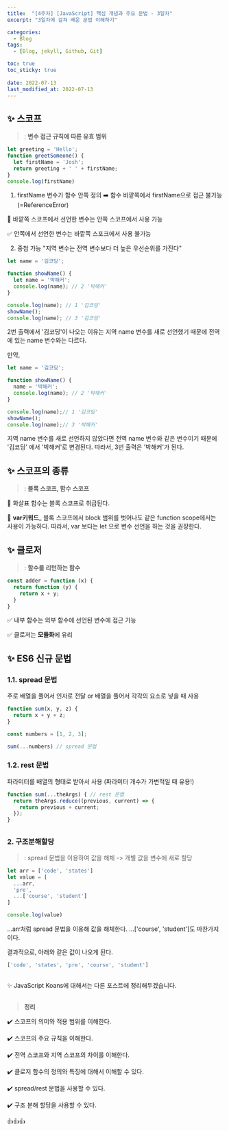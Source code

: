 ```yaml
---
title:  "[4주차] [JavaScript] 핵심 개념과 주요 문법 - 3일차"
excerpt: "3일차에 걸쳐 배운 문법 이해하기"

categories:
  - Blog
tags:
  - [Blog, jekyll, Github, Git]

toc: true
toc_sticky: true
 
date: 2022-07-13
last_modified_at: 2022-07-13
---
```



## ✨ 스코프
> : **변수 접근 규칙에 따른 유효 범위**

```JavaScript
let greeting = 'Hello';
function greetSomeone() {
  let firstName = 'Josh';
  return greeting + ' ' + firstName;
}
console.log(firstName)
```
1. firstName 변수가 함수 안쪽 정의 :arrow_right: 함수 바깥쪽에서 firstName으로 접근 불가능 (=ReferenceError)

📍 바깥쪽 스코프에서 선언한 변수는 안쪽 스코프에서 사용 가능

✅ 안쪽에서 선언한 변수는 바깥쪽 스포크에서 사용 불가능

2. 중첩 가능
"지역 변수는 전역 변수보다 더 높은 우선순위를 가진다"

```JavaScript
let name = '김코딩';

function showName() {
  let name = '박해커';
  console.log(name); // 2 '박해커'
}

console.log(name); // 1 '김코딩'
showName();
console.log(name); // 3 '김코딩'
```

2️번 출력에서 '김코딩'이 나오는 이유는 지역 name 변수를 새로 선언했기 때문에 전역에 있는 name 변수와는 다르다.

만약,
```JavaScript
let name = '김코딩';

function showName() {
  name = '박해커';
  console.log(name); // 2 '박해커'
}

console.log(name);// 1 '김코딩'
showName();
console.log(name);// 3 '박해커'
```
지역 name 변수를 새로 선언하지 않았다면 전역 name 변수와 같은 변수이기 때문에 '김코딩' 에서 '박해커'로 변경된다.
따라서, 3번 출력은 '박해커'가 된다.

## ✨ 스코프의 종류
> : **블록 스코프, 함수 스코프**

🔹 화살표 함수는 블록 스코프로 취급된다.

🔹 **var키워드**_
블록 스코프에서 block 범위를 벗어나도 같은 function scope에서는 사용이 가능하다.
따라서, var 보다는 let 으로 변수 선언을 하는 것을 권장한다.

##

## ✨ 클로저
> : **함수를 리턴하는 함수**
```JavaScript
const adder = function (x) {
  return function (y) {
    return x + y;
  }
}
```
✅ 내부 함수는 외부 함수에 선언된 변수에 접근 가능

✅ 클로저는 **모듈화**에 유리

##

## ✨ ES6 신규 문법

### 1.1. spread 문법
주로 배열을 풀어서 인자로 전달 or 배열을 풀어서 각각의 요소로 넣을 때 사용

```JavaScript
function sum(x, y, z) {
  return x + y + z;
}

const numbers = [1, 2, 3];

sum(...numbers) // spread 문법
```

### 1.2. rest 문법
파라미터를 배열의 형태로 받아서 사용 (파라미터 개수가 가변적일 때 유용!)

```JavaScript
function sum(...theArgs) { // rest 문법
  return theArgs.reduce((previous, current) => {
    return previous + current;
  });
}
```

##
### 2. 구조분해할당
> : spread 문법을 이용하여 값을 해체 -> 개별 값을 변수에 새로 할당

```JavaScript
let arr = ['code', 'states']
let value = [
  ...arr,
  'pre',
  ...['course', 'student']
]

console.log(value)
```
...arr처럼 spread 문법을 이용해 값을 해체한다.
...['course', 'student']도 마찬가지이다.

결과적으로, 아래와 같은 값이 나오게 된다.
```JavaScript
['code', 'states', 'pre', 'course', 'student']
```

##

✨ JavaScript Koans에 대해서는 다른 포스트에 정리해두겠습니다.
##

> **정리**

✔️ 스코프의 의미와 적용 범위를 이해한다.

✔️ 스코프의 주요 규칙을 이해한다.

✔️ 전역 스코프와 지역 스코프의 차이를 이해한다.

✔️ 클로저 함수의 정의와 특징에 대해서 이해할 수 있다.

✔️ spread/rest 문법을 사용할 수 있다.

✔️ 구조 분해 할당을 사용할 수 있다.

👍👍👍

